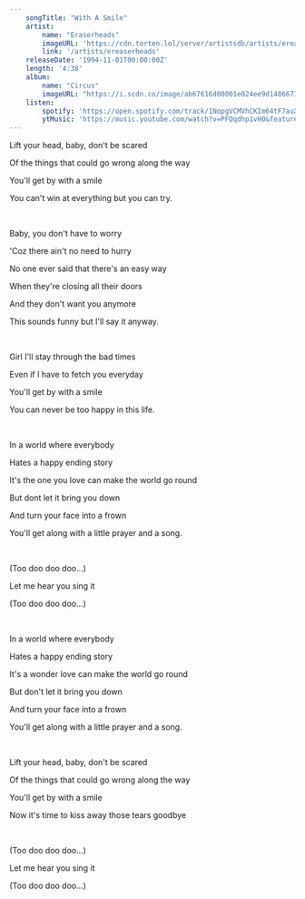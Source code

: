 ```yaml
---
    songTitle: "With A Smile"
    artist: 
        name: "Eraserheads"
        imageURL: 'https://cdn.torten.lol/server/artistsdb/artists/ereaserheads.png'
        link: '/artists/ereaserheads'
    releaseDate: '1994-11-01T00:00:00Z'
    length: '4:38'
    album:
        name: "Circus"
        imageURL: "https://i.scdn.co/image/ab67616d00001e024ee9d148667165d546f88e84"
    listen:
        spotify: 'https://open.spotify.com/track/1NopgVCMVhCKIm64tF7auX'
        ytMusic: 'https://music.youtube.com/watch?v=PFQqdhp1vH0&feature=gws_kp_track'
---
```


<p>Lift your head, baby, don't be scared</p>
<p>Of the things that could go wrong along the way</p>
<p>You'll get by with a smile</p>
<p>You can't win at everything but you can try.</p>
<br>
<p>Baby, you don't have to worry</p>
<p>'Coz there ain't no need to hurry</p>
<p>No one ever said that there's an easy way</p>
<p>When they're closing all their doors</p>
<p>And they don't want you anymore</p>
<p>This sounds funny but I'll say it anyway.</p>
<br>
<p>Girl I'll stay through the bad times</p>
<p>Even if I have to fetch you everyday</p>
<p>You'll get by with a smile</p>
<p>You can never be too happy in this life.</p>
<br>
<p>In a world where everybody</p>
<p>Hates a happy ending story</p>
<p>It's the one you love can make the world go round</p>
<p>But dont let it bring you down</p>
<p>And turn your face into a frown</p>
<p>You'll get along with a little prayer and a song.</p>
<br>
<p>(Too doo doo doo...)</p>
<p>Let me hear you sing it</p>
<p>(Too doo doo doo...)</p>
<br>
<p>In a world where everybody</p>
<p>Hates a happy ending story</p>
<p>It's a wonder love can make the world go round</p>
<p>But don't let it bring you down</p>
<p>And turn your face into a frown</p>
<p>You'll get along with a little prayer and a song.</p>
<br>
<p>Lift your head, baby, don't be scared</p>
<p>Of the things that could go wrong along the way</p>
<p>You'll get by with a smile</p>
<p>Now it's time to kiss away those tears goodbye</p>
<br>
<p>(Too doo doo doo...)</p>
<p>Let me hear you sing it</p>
<p>(Too doo doo doo...)</p>